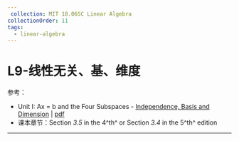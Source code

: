 ```yaml
---
 collection: MIT 18.06SC Linear Algebra
collectionOrder: 11
tags:
  - linear-algebra
---
```




# L9-线性无关、基、维度

参考：

* Unit I: Ax = b and the Four Subspaces - [Independence, Basis and Dimension](https://ocw.mit.edu/courses/mathematics/18-06sc-linear-algebra-fall-2011/ax-b-and-the-four-subspaces/independence-basis-and-dimension/) | [pdf](./attachments/MIT18_06SCF11_Ses1.9sum.pdf)
* 课本章节：Section *3.5* in the 4^th^ or Section *3.4* in the 5^th^ edition

---

